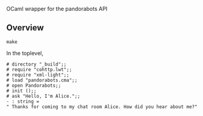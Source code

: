 OCaml wrapper for the pandorabots API

## Overview

`make`

In the toplevel,
```
# directory "_build";;
# require "cohttp.lwt";;
# require "xml-light";;
# load "pandorabots.cma";;
# open Pandorabots;;
# init ();;
# ask "Hello, I'm Alice.";;
- : string =
" Thanks for coming to my chat room Alice. How did you hear about me?"
```

